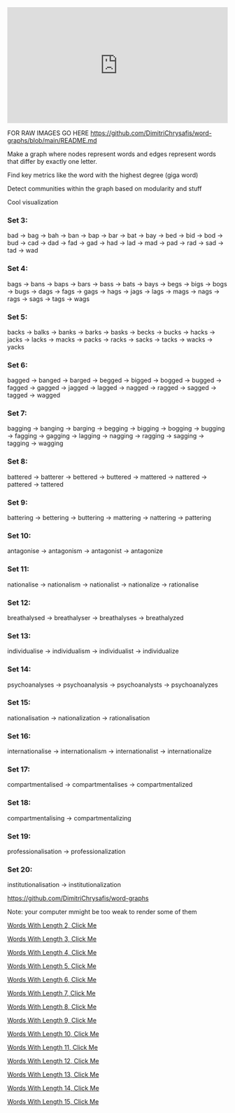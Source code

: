<iframe height="265" style="width: 100%;" scrolling="no" title="Color Change Example" src="https://codepen.io/pen/xxxxxx" frameborder="no" loading="lazy" allowtransparency="true" allowfullscreen="true"></iframe>

FOR RAW IMAGES GO HERE
https://github.com/DimitriChrysafis/word-graphs/blob/main/README.md

Make a graph where nodes represent words and edges represent words that differ by exactly one letter.

Find key metrics like the word with the highest degree (giga word)

Detect communities within the graph based on modularity and stuff

Cool visualization

### Set 3:
bad → bag → bah → ban → bap → bar → bat → bay → bed → bid → bod → bud → cad → dad → fad → gad → had → lad → mad → pad → rad → sad → tad → wad

### Set 4:
bags → bans → baps → bars → bass → bats → bays → begs → bigs → bogs → bugs → dags → fags → gags → hags → jags → lags → mags → nags → rags → sags → tags → wags

### Set 5:
backs → balks → banks → barks → basks → becks → bucks → hacks → jacks → lacks → macks → packs → racks → sacks → tacks → wacks → yacks

### Set 6:
bagged → banged → barged → begged → bigged → bogged → bugged → fagged → gagged → jagged → lagged → nagged → ragged → sagged → tagged → wagged

### Set 7:
bagging → banging → barging → begging → bigging → bogging → bugging → fagging → gagging → lagging → nagging → ragging → sagging → tagging → wagging

### Set 8:
battered → batterer → bettered → buttered → mattered → nattered → pattered → tattered

### Set 9:
battering → bettering → buttering → mattering → nattering → pattering

### Set 10:
antagonise → antagonism → antagonist → antagonize

### Set 11:
nationalise → nationalism → nationalist → nationalize → rationalise

### Set 12:
breathalysed → breathalyser → breathalyses → breathalyzed

### Set 13:
individualise → individualism → individualist → individualize

### Set 14:
psychoanalyses → psychoanalysis → psychoanalysts → psychoanalyzes

### Set 15:
nationalisation → nationalization → rationalisation

### Set 16:
internationalise → internationalism → internationalist → internationalize

### Set 17:
compartmentalised → compartmentalises → compartmentalized

### Set 18:
compartmentalising → compartmentalizing

### Set 19:
professionalisation → professionalization

### Set 20:
institutionalisation → institutionalization



https://github.com/DimitriChrysafis/word-graphs

Note: your computer mmight be too weak to render some of them

[Words With Length 2, Click Me](media/post5/html/2.html)

[Words With Length 3, Click Me](media/post5/html/3.html)

[Words With Length 4, Click Me](media/post5/html/4.html)

[Words With Length 5, Click Me](media/post5/html/5.html)

[Words With Length 6, Click Me](media/post5/html/6.html)

[Words With Length 7, Click Me](media/post5/html/7.html)

[Words With Length 8, Click Me](media/post5/html/8.html)

[Words With Length 9, Click Me](media/post5/html/9.html)

[Words With Length 10, Click Me](media/post5/html/10.html)

[Words With Length 11, Click Me](media/post5/html/11.html)

[Words With Length 12, Click Me](media/post5/html/12.html)

[Words With Length 13, Click Me](media/post5/html/13.html)

[Words With Length 14, Click Me](media/post5/html/14.html)

[Words With Length 15, Click Me](media/post5/html/15.html)
